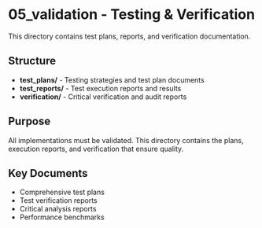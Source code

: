 # 05_validation - Testing & Verification

This directory contains test plans, reports, and verification documentation.

## Structure

- **test_plans/** - Testing strategies and test plan documents
- **test_reports/** - Test execution reports and results
- **verification/** - Critical verification and audit reports

## Purpose

All implementations must be validated. This directory contains the plans, execution reports, and verification that ensure quality.

## Key Documents

- Comprehensive test plans
- Test verification reports
- Critical analysis reports
- Performance benchmarks
